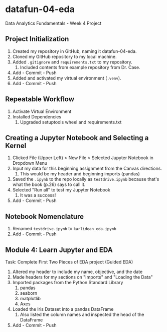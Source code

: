 # datafun-04-eda
Data Analytics Fundamentals - Week 4 Project

## Project Initialization
1. Created my repository in GitHub, naming it datafun-04-eda.
2. Cloned my GitHub repository to my local machine.
3. Added `.gitignore` and `requirements.txt` to my repository.
   1. Included contents from example repository from Dr. Case.
4. Add - Commit - Push
5. Added and activated my virtual environment (`.venv`).
6. Add - Commit - Push

## Repeatable Workflow
1. Activate Virtual Environment
2. Installed Dependencies
   1. Upgraded setuptools wheel and requirements.txt

## Creating a Jupyter Notebook and Selecting a Kernel
1. Clicked File (Upper Left) > New File > Selected Jupyter Notebook in Dropdown Menu
2. Input my data for this beginning assignment from the Canvas directions.
   1. This would be my header and beginning imports (pandas)
3. Saved the `.ipynb` to the repo locally as `testdrive.ipynb` because that's what the book (p.26) says to call it.
4. Selected "Run all" to test my Jupyter Notebook
   1. It was a success!
5. Add - Commit - Push

## Notebook Nomenclature
1. Renamed `testdrive.ipynb` to `karlidean_eda.ipynb`
2. Add - Commit - Push

## Module 4: Learn Jupyter and EDA
Task: Complete First Two Pieces of EDA project (Guided EDA)
1. Altered my header to include my name, objective, and the date
2. Made headers for my sections on "Imports" and "Loading the Data"
3. Imported packages from the Python Standard Library
   1. pandas
   2. seaborn
   3. matplotlib
   4. Axes
4. Loaded the Iris Dataset into a pandas DataFrame
   1. Also listed the column names and inspected the head of the DataFrame
5. Add - Commit - Push